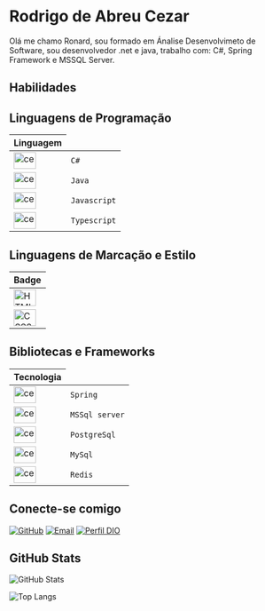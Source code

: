 # Rodrigo de Abreu Cezar

Olá me chamo Ronard, sou formado em Ánalise Desenvolvimeto de Software, sou desenvolvedor .net e java, trabalho com: C#, Spring Framework e MSSQL Server.

## Habilidades

## Linguagens de Programação
<table>
  <thead>
    <tr align="left">
      <th>Linguagem</th>
    </tr>
  </thead>
  <tbody align="left">
    <tr>
      <td>
        <img align="center" alt="cezzar-ruby" height="30" width="40"  src="https://cdn.jsdelivr.net/gh/devicons/devicon/icons/csharp/csharp-original.svg">
      </td>
      <td>
        <code>C#</code>
      </td>
    </tr>
        <tr>
      <td>
        <img align="center" alt="cezzar-javascript" height="30" width="40"  src="https://cdn.jsdelivr.net/gh/devicons/devicon/icons/java/java-original.svg">
      </td>
      <td>
        <code>Java</code>
      </td>
    </tr>
    </tr>
        <tr>
      <td>
        <img align="center" alt="cezzar-javascript" height="30" width="40"  src="https://cdn.jsdelivr.net/gh/devicons/devicon/icons/javascript/javascript-original.svg">
      </td>
      <td>
        <code>Javascript</code>
      </td>
    </tr>
    <tr>
      <td>
        <img align="center" alt="cezzar-typescript" height="30" width="40" src="https://cdn.jsdelivr.net/gh/devicons/devicon/icons/typescript/typescript-original.svg">
      </td>
      <td>
        <code>Typescript</code>
      </td>
    </tr>    
  </tbody>
  <tfoot></tfoot>
</table>

## Linguagens de Marcação e Estilo
<table>
  <thead>
    <tr align="left">
      <th>Badge</th>
    </tr>
  </thead>
  <tbody align="left">
    <tr>
      <td>
        <img align="center" alt="HTML5" height="30" width="40" src="https://cdn.jsdelivr.net/gh/devicons/devicon/icons/html5/html5-original.svg">
      </td>
    </tr>
    <tr>
      <td>
        <img align="center" alt="CSS3" height="30" width="40" src="https://cdn.jsdelivr.net/gh/devicons/devicon/icons/css3/css3-original.svg">
      </td>
    </tr>   
  </tbody>
  <tfoot></tfoot>
</table>

## Bibliotecas e Frameworks
<table>
  <thead>
    <tr align="left">
      <th>Tecnologia</th>
    </tr>
  </thead>
  <tbody align="left">
    <tr>
      <td>
        <img align="center" alt="cezzar-react" height="30" width="40" src="https://cdn.jsdelivr.net/gh/devicons/devicon/icons/spring/spring-original.svg">
      </td>
      <td>
        <code>Spring</code>
      </td>
    </tr>
    <tr>
      <td>
        <img align="center" alt="cezzar-flask" height="30" width="40" src="https://cdn.jsdelivr.net/gh/devicons/devicon/icons/microsoftsqlserver/microsoftsqlserver-plain.svg"">
      </td>
      <td>
        <code>MSSql server</code>
      </td>
    </tr>    
    <tr>
      <td>
        <img align="center" alt="cezzar-flask" height="30" width="40" src="https://cdn.jsdelivr.net/gh/devicons/devicon/icons/postgresql/postgresql-original.svg"">
      </td>
      <td>
        <code>PostgreSql</code>
      </td>
    </tr>
    <tr>
      <td>
        <img align="center" alt="cezzar-flask" height="30" width="40" src="https://cdn.jsdelivr.net/gh/devicons/devicon/icons/mysql/mysql-original.svg"">
      </td>
      <td>
        <code>MySql</code>
      </td>
    </tr>    
    <tr>
      <td>
        <img align="center" alt="cezzar-flask" height="30" width="40" src="https://cdn.jsdelivr.net/gh/devicons/devicon/icons/redis/redis-original.svg"">
      </td>
      <td>
        <code>Redis</code>
      </td>
    </tr>
  </tbody>
  <tfoot></tfoot>
</table>

## Conecte-se comigo
[![GitHub](https://img.shields.io/badge/GitHub-ec63a1?style=for-the-badge&logo=github&logoColor=000)](https://github.com/ronard1)
[![Email](https://img.shields.io/badge/-Gmail-%23333?style=for-the-badge&logo=gmail&logoColor=white)](mailto:universia0503@gmail.com")
[![Perfil DIO](https://img.shields.io/badge/-Meu%20Perfil%20na%20DIO-30A3DC?style=for-the-badge)](https://www.dio.me/users/universia0503)

## GitHub Stats
![GitHub Stats](https://github-readme-stats.vercel.app/api?username=ronard1&show_icons=true&theme=dracula&include_all_commits=true&count_private=true)

![Top Langs](https://github-readme-stats.vercel.app/api/top-langs/?username=ronard1&layout=compact&langs_count=16&theme=dracula)
